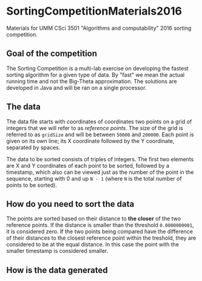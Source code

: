# SortingCompetitionMaterials2016

Materials for UMM CSci 3501 "Algorithms and computability" 2016 sorting competition.

## Goal of the competition

The Sorting Competition is a multi-lab exercise on developing the fastest sorting algorithm for a given type of data. By "fast" we mean the actual running time and not the Big-Theta approximation. The solutions are developed in Java and will be ran on a single processor.

## The data

The data file starts with coordinates of coordinates two points on a grid of integers that we will refer to as *reference points*. The size of the grid is referred to as `gridSize` and will be between `50000` and `200000`. Each point is given on its own line; its X coordinate followed by the Y coordinate, separated by spaces. 

The data to be sorted consists of triples of integers. The first two elements are X and Y coordinates of each point to be sorted, followed by a timestamp, which also can be viewed just as the number of the point in the sequence, starting with 0 and up `N - 1` (where `N` is the total number of points to be sorted). 

## How do you need to sort the data 

The points are sorted based on their distance to **the closer** of the two reference points. If the distance is smaller than the threshold `0.0000000001`, it is considered zero. If the two points being compared have the difference of their distances to the closest reference point within the treshold, they are considered to be at the equal distance. In this case the point with the smaller timestamp is considered smaller. 

## How is the data generated

